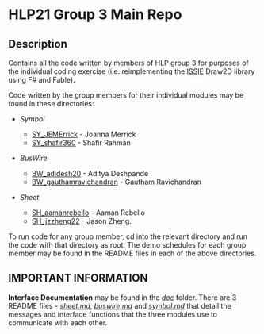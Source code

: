 # HLP21 Group 3 Main Repo

## Description

Contains all the code written by members of HLP group 3 for purposes of the individual coding exercise (i.e. reimplementing the [ISSIE](https://github.com/tomcl/ISSIE) Draw2D library using F# and Fable). 

Code written by the group members for their individual modules may be found in these directories:
- *Symbol*
    - [SY_JEMErrick](SY_JEMerrick) - Joanna Merrick
    - [SY_shafir360](SY_shafir360) - Shafir Rahman

- *BusWire*
    - [BW_adidesh20](BW_adidesh20) - Aditya Deshpande
    - [BW_gauthamravichandran](BW_gauthamravichandran) - Gautham Ravichandran

- *Sheet*
    - [SH_aamanrebello](SH_aamanrebello) - Aaman Rebello
    - [SH_jzzheng22](SH_jzzheng22) - Jason Zheng.

To run code for any group member, cd into the relevant directory and run the code with that directory as root. The demo schedules for each group member may be found in the README files in each of the above directories.

## IMPORTANT INFORMATION

**Interface Documentation** may be found in the [*doc*](doc) folder. There are 3 README files - [*sheet.md*](doc/sheet.md), [*buswire.md*](doc/buswire.md) and [*symbol.md*](doc/symbol.md) that detail the messages and interface functions that the three modules use to communicate with each other.
